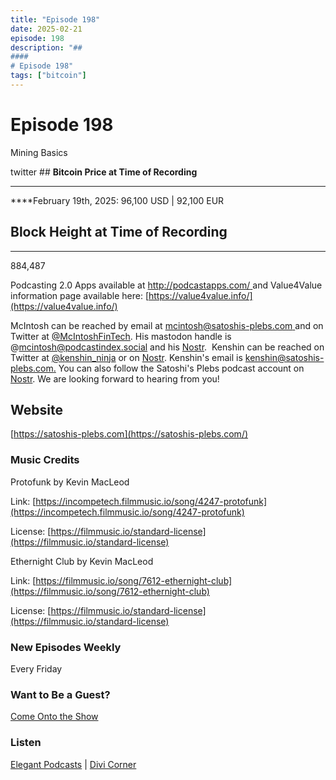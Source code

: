 ```yaml
---
title: "Episode 198"
date: 2025-02-21
episode: 198
description: "## 
#### 
# Episode 198"
tags: ["bitcoin"]
---
```


## 
#### 
# Episode 198

Mining Basics

twitter                 ## **Bitcoin Price at Time of Recording**
** **

****February 19th, 2025: 96,100 USD | 92,100 EUR   

### 

## **Block Height at Time of Recording**
****

884,487

Podcasting 2.0 Apps available at [http://podcastapps.com/ ](http://newpodcastapps.com/) and Value4Value information page available here: [https://value4value.info/](https://value4value.info/)

McIntosh can be reached by email at [mcintosh@satoshis-plebs.com ](mailto:mcintosh@satoshis-plebs.com)and on Twitter at [@McIntoshFinTech](https://x.com/McIntoshFinTech). His mastodon handle is @mcintosh@podcastindex.social and his [Nostr](https://njump.me/npub197swtr3ymz7aw72tu7eqspxjta7zwcwf23uw4fxyxe2r2eyrfa2sdpner3).  Kenshin can be reached on Twitter at [@k](https://x.com/kenshin_ninja)[enshin_ninja](https://x.com/kenshin_ninja) or on [Nostr](https://njump.me/npub10xxhztawwgtuapdej49q5jgfawu5p0f2j2tzuaxxww2hl546ct3sr7pcjl). Kenshin's email is [kenshin@satoshis-plebs.com.](mailto:kenshin@satoshis-plebs.com) You can also follow the Satoshi's Plebs podcast account on [Nostr](https://njump.me/npub1hkkcygtuz63jccf3ls63eqltrkztnx2n0kqtq2qgeqq6e52x9xyqpyfvlm). We are looking forward to hearing from you!

## Website

[https://satoshis-plebs.com](https://satoshis-plebs.com/)

### Music Credits

Protofunk by Kevin MacLeod

Link: [https://incompetech.filmmusic.io/song/4247-protofunk](https://incompetech.filmmusic.io/song/4247-protofunk)

License: [https://filmmusic.io/standard-license](https://filmmusic.io/standard-license)

Ethernight Club by Kevin MacLeod

Link: [https://filmmusic.io/song/7612-ethernight-club](https://filmmusic.io/song/7612-ethernight-club)

License: [https://filmmusic.io/standard-license](https://filmmusic.io/standard-license)

### New Episodes Weekly
Every Friday

### Want to Be a Guest?
[Come Onto the Show](#)

### Listen
[Elegant Podcasts](#)  |  [Divi Corner](#)